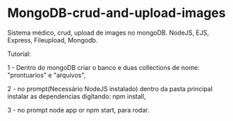 # MongoDB-crud-and-upload-images
Sistema médico, crud, upload de images no mongoDB. NodeJS, EJS, Express, Fileupload, Mongodb.

Tutorial:

1 - Dentro do mongoDB criar o banco e duas collections de nome: "prontuarios" e "arquivos",

2 - no prompt(Necessário NodeJS instalado) dentro da pasta principal instalar as dependencias digitando: npm install,

3 - no prompt node app or npm start, para rodar.
